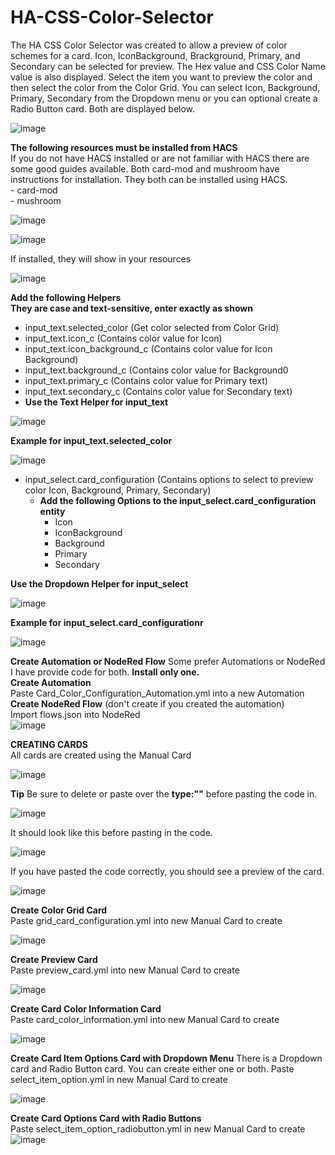 # HA-CSS-Color-Selector
The HA CSS Color Selector was created to allow a preview of color schemes for a card.  Icon, IconBackground, Brackground, Primary, and Secondary can be selected for preview.  The Hex value and CSS Color Name value is also displayed.  Select the item you want to preview the color and then select the color from the Color Grid.  You can select Icon, Background, Primary, Secondary from the Dropdown menu or you can optional create a Radio Button card.  Both are displayed below.  

![image](https://github.com/user-attachments/assets/4f42542c-bd66-4144-bce5-c8e16f0072b6)
   

**The following resources must be installed from HACS**  
If you do not have HACS installed or are not familiar with HACS there are some good guides available.  Both card-mod and mushroom have instructions for installation. They both can be installed using HACS.  
	- card-mod  
	- mushroom   
 
 ![image](https://github.com/user-attachments/assets/f4bafde9-761a-4f48-a42b-02d557585562)  

![image](https://github.com/user-attachments/assets/7bf0d6af-a3d3-4483-8e65-f9d23a15aefd)  

If installed, they will show in your resources  

![image](https://github.com/user-attachments/assets/01df9178-609a-4442-b37e-c1b4e0f73d7d)



 **Add the following Helpers**  
 **They are case and text-sensitive, enter exactly as shown**  
- input_text.selected_color  	(Get color selected from Color Grid)       
- input_text.icon_c  		(Contains color value for Icon)  
- input_text.icon_background_c 	(Contains color value for Icon Background)  
- input_text.background_c 	(Contains color value for Background0   
- input_text.primary_c  		(Contains color value for Primary text)   
- input_text.secondary_c  	(Contains color value for Secondary text)
- **Use the Text Helper for input_text**
     
![image](https://github.com/user-attachments/assets/448afb29-3814-4172-9a6b-8b3014e3ac27)  

 **Example for input_text.selected_color**    

![image](https://github.com/user-attachments/assets/1d74b21c-960e-4d56-92e3-17002512d6dd)

 - input_select.card_configuration  (Contains options to select to preview color Icon, Background, Primary, Secondary)
   - **Add the following Options to the input_select.card_configuration entity**
     - 	Icon
     - 	IconBackground
     - 	Background
     - 	Primary
     - 	Secondary
    
  
   
  
 **Use the Dropdown Helper for input_select** 
 
![image](https://github.com/user-attachments/assets/2e6a9027-f903-4786-8512-e348aaf59f43)  

**Example for input_select.card_configurationr**  

![image](https://github.com/user-attachments/assets/ed4e13e6-7782-41e5-bcda-4a8e8f6741d0)

      


**Create Automation or NodeRed Flow** 
 Some prefer Automations or NodeRed I have provide code for both.  **Install only one.**  
 **Create Automation**  
 Paste Card_Color_Configuration_Automation.yml into a new Automation  
 **Create NodeRed Flow**  (don't create if you created the automation)  
 Import flows.json into NodeRed  
 ![image](https://github.com/user-attachments/assets/518fb66f-75fc-4d02-a699-37692d8c5300)  

 
**CREATING CARDS**  
All cards are created using the Manual Card

![image](https://github.com/user-attachments/assets/cc3f9270-3261-4edf-aa0c-0c58f4a9d15b)  

**Tip**
Be sure to delete or paste over the **type:""** before pasting the code in.  

![image](https://github.com/user-attachments/assets/0c15787e-055f-447a-83cb-03782092e7ae)   

It should look like this before pasting in the code.

![image](https://github.com/user-attachments/assets/0ee7e5bd-fbb5-48de-8a5e-5b3e0f5cd00b)

If you have pasted the code correctly, you should see a preview of the card.  

![image](https://github.com/user-attachments/assets/0f496c37-6731-4546-b835-ae109aa45b37)


**Create Color Grid Card**  
Paste grid_card_configuration.yml into new Manual Card to create  

![image](https://github.com/user-attachments/assets/7116af12-2eaf-42e6-82e4-bbc4d05a8ae5)  

**Create Preview Card**  
Paste preview_card.yml into new Manual Card to create  

![image](https://github.com/user-attachments/assets/eb5c945b-65be-4198-81d0-61225bd86823)    

**Create Card Color Information Card**  
Paste card_color_information.yml into new Manual Card to create  

![image](https://github.com/user-attachments/assets/60b8c024-f131-4737-9152-c2e3c6f62943)  

  
 

**Create Card Item Options Card with Dropdown Menu**  There is a Dropdown card and Radio Button card.  You can create either one or both. 
Paste select_item_option.yml in new Manual Card to create  

![image](https://github.com/user-attachments/assets/2db1a0e8-42d1-4fe4-835c-4229221ca91d)  
  

**Create Card Options Card with Radio Buttons**  
Paste select_item_option_radiobutton.yml in new Manual Card to create  
![image](https://github.com/user-attachments/assets/925d28d2-20bc-48f8-b878-9c4579392e83)







